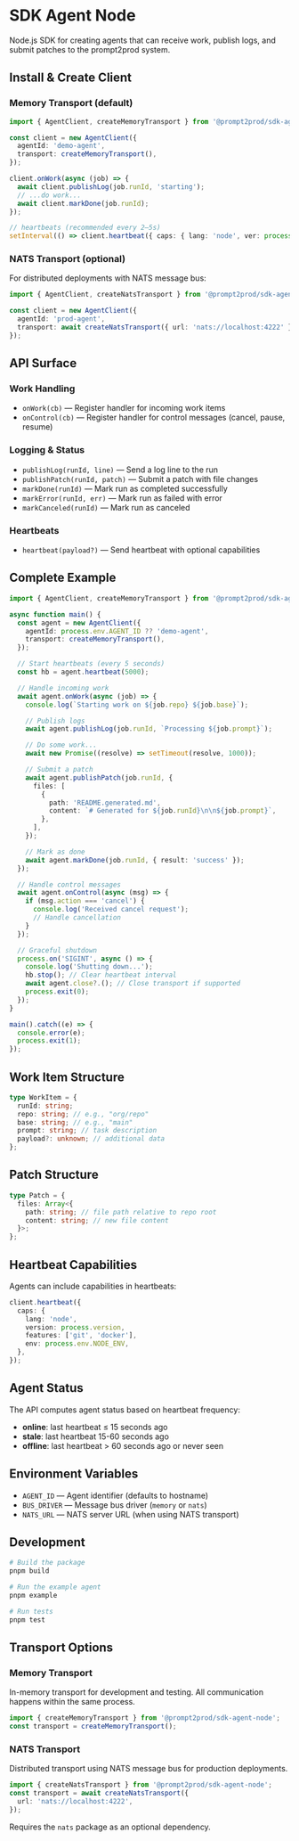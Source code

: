 # SDK Agent Node

Node.js SDK for creating agents that can receive work, publish logs, and submit patches to the prompt2prod system.

## Install & Create Client

### Memory Transport (default)

```ts
import { AgentClient, createMemoryTransport } from '@prompt2prod/sdk-agent-node';

const client = new AgentClient({
  agentId: 'demo-agent',
  transport: createMemoryTransport(),
});

client.onWork(async (job) => {
  await client.publishLog(job.runId, 'starting');
  // ...do work...
  await client.markDone(job.runId);
});

// heartbeats (recommended every 2–5s)
setInterval(() => client.heartbeat({ caps: { lang: 'node', ver: process.version } }), 2000);
```

### NATS Transport (optional)

For distributed deployments with NATS message bus:

```ts
import { AgentClient, createNatsTransport } from '@prompt2prod/sdk-agent-node';

const client = new AgentClient({
  agentId: 'prod-agent',
  transport: await createNatsTransport({ url: 'nats://localhost:4222' }),
});
```

## API Surface

### Work Handling

- `onWork(cb)` — Register handler for incoming work items
- `onControl(cb)` — Register handler for control messages (cancel, pause, resume)

### Logging & Status

- `publishLog(runId, line)` — Send a log line to the run
- `publishPatch(runId, patch)` — Submit a patch with file changes
- `markDone(runId)` — Mark run as completed successfully
- `markError(runId, err)` — Mark run as failed with error
- `markCanceled(runId)` — Mark run as canceled

### Heartbeats

- `heartbeat(payload?)` — Send heartbeat with optional capabilities

## Complete Example

```ts
import { AgentClient, createMemoryTransport } from '@prompt2prod/sdk-agent-node';

async function main() {
  const agent = new AgentClient({
    agentId: process.env.AGENT_ID ?? 'demo-agent',
    transport: createMemoryTransport(),
  });

  // Start heartbeats (every 5 seconds)
  const hb = agent.heartbeat(5000);

  // Handle incoming work
  await agent.onWork(async (job) => {
    console.log(`Starting work on ${job.repo} ${job.base}`);

    // Publish logs
    await agent.publishLog(job.runId, `Processing ${job.prompt}`);

    // Do some work...
    await new Promise((resolve) => setTimeout(resolve, 1000));

    // Submit a patch
    await agent.publishPatch(job.runId, {
      files: [
        {
          path: 'README.generated.md',
          content: `# Generated for ${job.runId}\n\n${job.prompt}`,
        },
      ],
    });

    // Mark as done
    await agent.markDone(job.runId, { result: 'success' });
  });

  // Handle control messages
  await agent.onControl(async (msg) => {
    if (msg.action === 'cancel') {
      console.log('Received cancel request');
      // Handle cancellation
    }
  });

  // Graceful shutdown
  process.on('SIGINT', async () => {
    console.log('Shutting down...');
    hb.stop(); // Clear heartbeat interval
    await agent.close?.(); // Close transport if supported
    process.exit(0);
  });
}

main().catch((e) => {
  console.error(e);
  process.exit(1);
});
```

## Work Item Structure

```ts
type WorkItem = {
  runId: string;
  repo: string; // e.g., "org/repo"
  base: string; // e.g., "main"
  prompt: string; // task description
  payload?: unknown; // additional data
};
```

## Patch Structure

```ts
type Patch = {
  files: Array<{
    path: string; // file path relative to repo root
    content: string; // new file content
  }>;
};
```

## Heartbeat Capabilities

Agents can include capabilities in heartbeats:

```ts
client.heartbeat({
  caps: {
    lang: 'node',
    version: process.version,
    features: ['git', 'docker'],
    env: process.env.NODE_ENV,
  },
});
```

## Agent Status

The API computes agent status based on heartbeat frequency:

- **online**: last heartbeat ≤ 15 seconds ago
- **stale**: last heartbeat 15-60 seconds ago
- **offline**: last heartbeat > 60 seconds ago or never seen

## Environment Variables

- `AGENT_ID` — Agent identifier (defaults to hostname)
- `BUS_DRIVER` — Message bus driver (`memory` or `nats`)
- `NATS_URL` — NATS server URL (when using NATS transport)

## Development

```bash
# Build the package
pnpm build

# Run the example agent
pnpm example

# Run tests
pnpm test
```

## Transport Options

### Memory Transport

In-memory transport for development and testing. All communication happens within the same process.

```ts
import { createMemoryTransport } from '@prompt2prod/sdk-agent-node';
const transport = createMemoryTransport();
```

### NATS Transport

Distributed transport using NATS message bus for production deployments.

```ts
import { createNatsTransport } from '@prompt2prod/sdk-agent-node';
const transport = await createNatsTransport({
  url: 'nats://localhost:4222',
});
```

Requires the `nats` package as an optional dependency.
